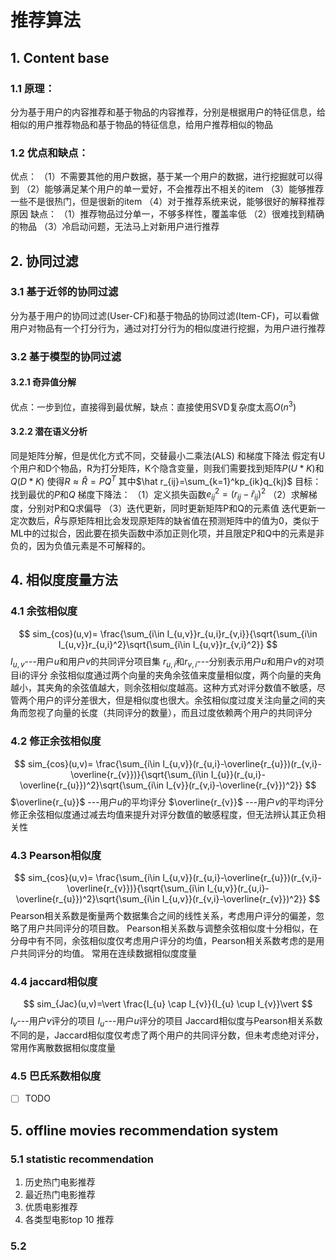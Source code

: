# 推荐算法
## 1. Content base
### 1.1 原理：
分为基于用户的内容推荐和基于物品的内容推荐，分别是根据用户的特征信息，给相似的用户推荐物品和基于物品的特征信息，给用户推荐相似的物品
### 1.2 优点和缺点：
优点：
（1）不需要其他的用户数据，基于某一个用户的数据，进行挖掘就可以得到
（2）能够满足某个用户的单一爱好，不会推荐出不相关的item
（3）能够推荐一些不是很热门，但是很新的item
（4）对于推荐系统来说，能够很好的解释推荐原因
缺点：
（1）推荐物品过分单一，不够多样性，覆盖率低
（2）很难找到精确的物品
（3）冷启动问题，无法马上对新用户进行推荐

## 2. 协同过滤
### 3.1 基于近邻的协同过滤
分为基于用户的协同过滤(User-CF)和基于物品的协同过滤(Item-CF)，可以看做用户对物品有一个打分行为，通过对打分行为的相似度进行挖掘，为用户进行推荐

### 3.2 基于模型的协同过滤
#### 3.2.1 奇异值分解
优点：一步到位，直接得到最优解，缺点：直接使用SVD复杂度太高$O(n^3)$
#### 3.2.2 潜在语义分析
同是矩阵分解，但是优化方式不同，交替最小二乘法(ALS) 和梯度下降法
假定有U个用户和D个物品，R为打分矩阵，K个隐含变量，则我们需要找到矩阵$P(U*K)$和$Q(D*K)$
使得$R \approx \hat R = PQ^T$ 其中$\hat r_{ij}=\sum_{k=1}^kp_{ik}q_{kj}$
目标：找到最优的$P$和$Q$
梯度下降法：
（1）定义损失函数$e_{ij}^{2}= (r_{ij}-\hat r_{ij})^2$
（2）求解梯度，分别对P和Q求偏导
（3）迭代更新，同时更新矩阵P和Q的元素值
迭代更新一定次数后，$\hat R$与原矩阵相比会发现原矩阵的缺省值在预测矩阵中的值为0，类似于ML中的过拟合，因此要在损失函数中添加正则化项，并且限定P和Q中的元素是非负的，因为负值元素是不可解释的。

## 4. 相似度度量方法
### 4.1 余弦相似度
$$
sim_{cos}(u,v)= \frac{\sum_{i\in I_{u,v}}r_{u,i}r_{v,i}}{\sqrt{\sum_{i\in I_{u,v}}r_{u,i}^2}\sqrt{\sum_{i\in I_{u,v}}r_{v,i}^2}}
$$
$I_{u,v}$---用户$u$和用户$v$的共同评分项目集
$r_{u,i}$和$r_{v,i}$---分别表示用户$u$和用户$v$的对项目i的评分
余弦相似度通过两个向量的夹角余弦值来度量相似度，两个向量的夹角越小，其夹角的余弦值越大，则余弦相似度越高。这种方式对评分数值不敏感，尽管两个用户的评分差很大，但是相似度也很大。余弦相似度过度关注向量之间的夹角而忽视了向量的长度（共同评分的数量），而且过度依赖两个用户的共同评分
### 4.2 修正余弦相似度
$$
sim_{cos}(u,v)= \frac{\sum_{i\in I_{u,v}}(r_{u,i}-\overline{r_{u}})(r_{v,i}-\overline{r_{v}})}{\sqrt{\sum_{i\in I_{u}}(r_{u,i}-\overline{r_{u}})^2}\sqrt{\sum_{i\in I_{v}}(r_{v,i}-\overline{r_{v}})^2}}
$$
$\overline{r_{u}}$ ---用户$u$的平均评分
$\overline{r_{v}}$ ---用户$v$的平均评分
修正余弦相似度通过减去均值来提升对评分数值的敏感程度，但无法辨认其正负相关性
### 4.3 Pearson相似度
$$
sim_{cos}(u,v)= \frac{\sum_{i\in I_{u,v}}(r_{u,i}-\overline{r_{u}})(r_{v,i}-\overline{r_{v}})}{\sqrt{\sum_{i\in I_{u,v}}(r_{u,i}-\overline{r_{u}})^2}\sqrt{\sum_{i\in I_{u,v}}(r_{v,i}-\overline{r_{v}})^2}}
$$
Pearson相关系数是衡量两个数据集合之间的线性关系，考虑用户评分的偏差，忽略了用户共同评分的项目数。
Pearson相关系数与调整余弦相似度十分相似，在分母中有不同，余弦相似度仅考虑用户评分的均值，Pearson相关系数考虑的是用户共同评分的均值。
常用在连续数据相似度度量
### 4.4 jaccard相似度
$$
sim_{Jac}(u,v)=\vert \frac{I_{u} \cap I_{v}}{I_{u} \cup I_{v}}\vert
$$
$I_{v}$---用户$v$评分的项目
$I_{u}$---用户$u$评分的项目
Jaccard相似度与Pearson相关系数不同的是，Jaccard相似度仅考虑了两个用户的共同评分数，但未考虑绝对评分，常用作离散数据相似度度量
### 4.5 巴氏系数相似度
- [ ] TODO

## 5. offline movies recommendation system
### 5.1 statistic recommendation
1. 历史热门电影推荐
2. 最近热门电影推荐
3. 优质电影推荐
4. 各类型电影top 10 推荐
### 5.2 

